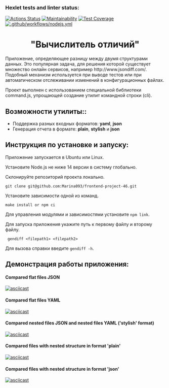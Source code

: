 ### Hexlet tests and linter status:
[![Actions Status](https://github.com/Marina093/frontend-project-46/workflows/hexlet-check/badge.svg)](https://github.com/Marina093/frontend-project-46/actions)
[![Maintainability](https://api.codeclimate.com/v1/badges/7a45e350fbbf53e1eaa0/maintainability)](https://codeclimate.com/github/Marina093/frontend-project-46/maintainability)
[![Test Coverage](https://api.codeclimate.com/v1/badges/7a45e350fbbf53e1eaa0/test_coverage)](https://codeclimate.com/github/Marina093/frontend-project-46/test_coverage)
[![.github/workflows/nodejs.yml](https://github.com/Marina093/frontend-project-46/actions/workflows/nodejs.yml/badge.svg)](https://github.com/Marina093/frontend-project-46/actions/workflows/nodejs.yml)

<h1 align="center">"Вычислитель отличий"</h1>
<p>Приложение, определяющее разницу между двумя структурами данных. 
Это популярная задача, для решения которой существует множество онлайн сервисов, например http://www.jsondiff.com/.
Подобный механизм используется при выводе тестов или при автоматическом отслеживании изменений в конфигурационных файлах.</p>
<p>Проект выполнен с использованием специальной библиотеки command.js, упрощающей создание утилит командной строки (cli).
</p>

## Возможности утилиты::
<ul>
 <li>Поддержка разных входных форматов: <b>yaml</b>, <b>json</b></li>
 <li>Генерация отчета в формате: <b>plain</b>, <b>stylish</b> и <b>json</b></li>
</ul>

## Инструкция по установке и запуску:

 <p>Приложение запускается в Ubuntu или Linux.</p>
 <p>Установите Node.js не ниже 14 версии в систему глобально.</p>
 <p>Склонируйте репозиторий проекта локально.</p>
  
  ```properties
  git clone git@github.com:Marina093/frontend-project-46.git
  ```
  
 <p>Установите зависимости одной из команд.</p>
  
  ```properties
  make install or npm ci
  ```

<p>Для управления модулями и зависимостями установите <code>npm link</code>.</p>
 
<p>Для запуска приложения укажите путь к первому файлу и второму файлу.</p>
 
 ```properties
  gendiff <filepath1> <filepath2>
  ```
  
<p>Для вызова справки введите <code>gendiff -h</code>.</p>

## Демонстрация работы приложения:

#### Compared flat files JSON

[![asciicast](https://asciinema.org/a/1JixaRDZGyr9vsRtNeTVVfgVk.svg)](https://asciinema.org/a/1JixaRDZGyr9vsRtNeTVVfgVk)

#### Compared flat files YAML

[![asciicast](https://asciinema.org/a/HlvBQs17HRwSUvbfbckgsX56K.svg)](https://asciinema.org/a/HlvBQs17HRwSUvbfbckgsX56K)

#### Compared nested files JSON and nested files YAML ('stylish' format)

[![asciicast](https://asciinema.org/a/J1R6c3f6knI8GisJ2cMhnNuKP.svg)](https://asciinema.org/a/J1R6c3f6knI8GisJ2cMhnNuKP) 

#### Compared files with nested structure in format 'plain'

[![asciicast](https://asciinema.org/a/ILpW0GUvhvisKIhipN24S7vnE.svg)](https://asciinema.org/a/ILpW0GUvhvisKIhipN24S7vnE)

#### Compared files with nested structure in format 'json'

[![asciicast](https://asciinema.org/a/drgBVSV9tJnceURBmFIfbcoev.svg)](https://asciinema.org/a/drgBVSV9tJnceURBmFIfbcoev)

